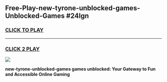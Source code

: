 
## Free-Play-new-tyrone-unblocked-games-Unblocked-Games #24lgn
<h3>
<a href="https://news.freeplayer.one?title=new-tyrone-unblocked-games&ref=8M">CLICK TO PLAY</a></h3>
<hr>

<h3>
<a href="https://news.freeplayer.one?title=new-tyrone-unblocked-games&ref=8M">CLICK 2 PLAY</a>
  
</h3>

<a href="https://news.freeplayer.one?title=new-tyrone-unblocked-games&ref=8M"><img src="https://clearcache.store/games.png"></a>


**new-tyrone-unblocked-games games unblocked: Your Gateway to Fun and Accessible Online Gaming**
